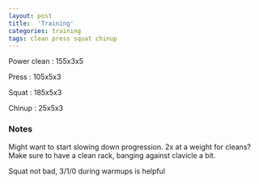 ```yaml
---
layout: post
title:  'Training'
categories: training
tags: clean press squat chinup
---
```


Power clean :   155x3x5

Press   :   105x5x3

Squat   :   185x5x3

Chinup  :   25x5x3

### Notes

Might want to start slowing down progression. 2x at a weight for cleans? Make sure to have a clean rack, banging against clavicle a bit.

Squat not bad, 3/1/0 during warmups is helpful
